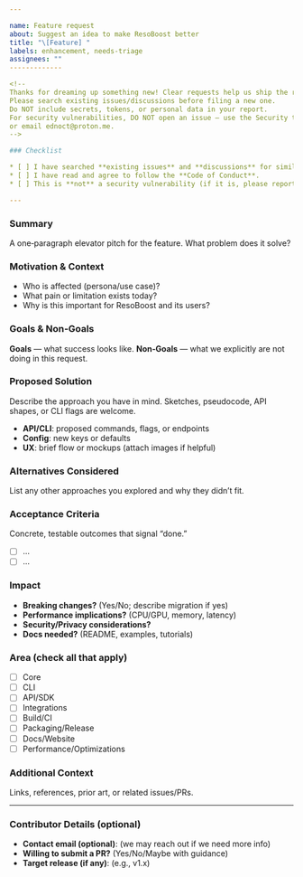 ```yaml
---

name: Feature request
about: Suggest an idea to make ResoBoost better
title: "\[Feature] "
labels: enhancement, needs-triage
assignees: ""
-------------

<!--
Thanks for dreaming up something new! Clear requests help us ship the right thing, faster.
Please search existing issues/discussions before filing a new one.
Do NOT include secrets, tokens, or personal data in your report.
For security vulnerabilities, DO NOT open an issue — use the Security tab's private report
or email ednoct@proton.me.
-->

### Checklist

* [ ] I have searched **existing issues** and **discussions** for similar requests.
* [ ] I have read and agree to follow the **Code of Conduct**.
* [ ] This is **not** a security vulnerability (if it is, please report privately as above).

---
```


### Summary

A one‑paragraph elevator pitch for the feature. What problem does it solve?

### Motivation & Context

* Who is affected (persona/use case)?
* What pain or limitation exists today?
* Why is this important for ResoBoost and its users?

### Goals & Non‑Goals

**Goals** — what success looks like.
**Non‑Goals** — what we explicitly are not doing in this request.

### Proposed Solution

Describe the approach you have in mind. Sketches, pseudocode, API shapes, or CLI flags are welcome.

* **API/CLI**: proposed commands, flags, or endpoints
* **Config**: new keys or defaults
* **UX**: brief flow or mockups (attach images if helpful)

### Alternatives Considered

List any other approaches you explored and why they didn’t fit.

### Acceptance Criteria

Concrete, testable outcomes that signal “done.”

* [ ] …
* [ ] …

### Impact

* **Breaking changes?** (Yes/No; describe migration if yes)
* **Performance implications?** (CPU/GPU, memory, latency)
* **Security/Privacy considerations?**
* **Docs needed?** (README, examples, tutorials)

### Area (check all that apply)

* [ ] Core
* [ ] CLI
* [ ] API/SDK
* [ ] Integrations
* [ ] Build/CI
* [ ] Packaging/Release
* [ ] Docs/Website
* [ ] Performance/Optimizations

### Additional Context

Links, references, prior art, or related issues/PRs.

---

### Contributor Details (optional)

* **Contact email (optional)**: (we may reach out if we need more info)
* **Willing to submit a PR?** (Yes/No/Maybe with guidance)
* **Target release (if any)**: (e.g., v1.x)

<!--
Triage notes (maintainers):
- Label with area + priority; confirm scope and acceptance criteria.
- Break into tasks if implementation spans multiple PRs.
- Link milestone/releases if applicable.
-->
